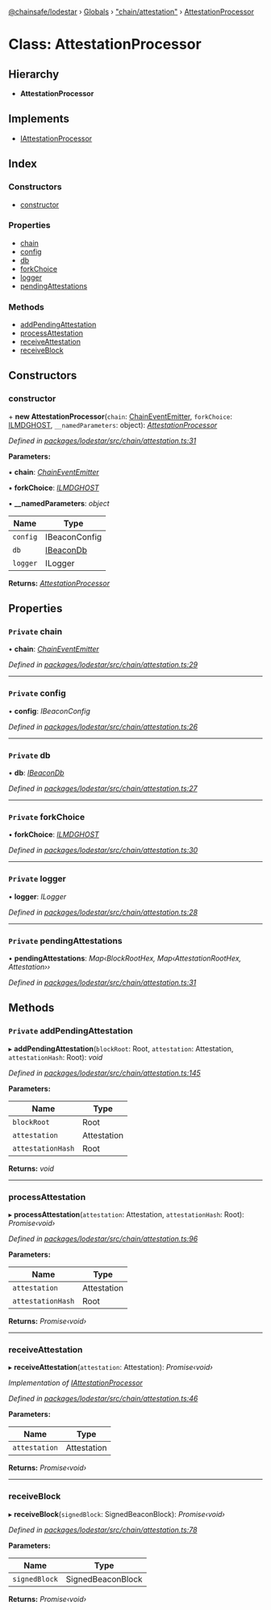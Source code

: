 [@chainsafe/lodestar](../README.md) › [Globals](../globals.md) › ["chain/attestation"](../modules/_chain_attestation_.md) › [AttestationProcessor](_chain_attestation_.attestationprocessor.md)

# Class: AttestationProcessor

## Hierarchy

* **AttestationProcessor**

## Implements

* [IAttestationProcessor](../interfaces/_chain_interface_.iattestationprocessor.md)

## Index

### Constructors

* [constructor](_chain_attestation_.attestationprocessor.md#constructor)

### Properties

* [chain](_chain_attestation_.attestationprocessor.md#private-chain)
* [config](_chain_attestation_.attestationprocessor.md#private-config)
* [db](_chain_attestation_.attestationprocessor.md#private-db)
* [forkChoice](_chain_attestation_.attestationprocessor.md#private-forkchoice)
* [logger](_chain_attestation_.attestationprocessor.md#private-logger)
* [pendingAttestations](_chain_attestation_.attestationprocessor.md#private-pendingattestations)

### Methods

* [addPendingAttestation](_chain_attestation_.attestationprocessor.md#private-addpendingattestation)
* [processAttestation](_chain_attestation_.attestationprocessor.md#processattestation)
* [receiveAttestation](_chain_attestation_.attestationprocessor.md#receiveattestation)
* [receiveBlock](_chain_attestation_.attestationprocessor.md#receiveblock)

## Constructors

###  constructor

\+ **new AttestationProcessor**(`chain`: [ChainEventEmitter](../modules/_chain_interface_.md#chaineventemitter), `forkChoice`: [ILMDGHOST](../interfaces/_chain_forkchoice_interface_.ilmdghost.md), `__namedParameters`: object): *[AttestationProcessor](_chain_attestation_.attestationprocessor.md)*

*Defined in [packages/lodestar/src/chain/attestation.ts:31](https://github.com/ChainSafe/lodestar/blob/bbe465408/packages/lodestar/src/chain/attestation.ts#L31)*

**Parameters:**

▪ **chain**: *[ChainEventEmitter](../modules/_chain_interface_.md#chaineventemitter)*

▪ **forkChoice**: *[ILMDGHOST](../interfaces/_chain_forkchoice_interface_.ilmdghost.md)*

▪ **__namedParameters**: *object*

Name | Type |
------ | ------ |
`config` | IBeaconConfig |
`db` | [IBeaconDb](../interfaces/_db_api_beacon_interface_.ibeacondb.md) |
`logger` | ILogger |

**Returns:** *[AttestationProcessor](_chain_attestation_.attestationprocessor.md)*

## Properties

### `Private` chain

• **chain**: *[ChainEventEmitter](../modules/_chain_interface_.md#chaineventemitter)*

*Defined in [packages/lodestar/src/chain/attestation.ts:29](https://github.com/ChainSafe/lodestar/blob/bbe465408/packages/lodestar/src/chain/attestation.ts#L29)*

___

### `Private` config

• **config**: *IBeaconConfig*

*Defined in [packages/lodestar/src/chain/attestation.ts:26](https://github.com/ChainSafe/lodestar/blob/bbe465408/packages/lodestar/src/chain/attestation.ts#L26)*

___

### `Private` db

• **db**: *[IBeaconDb](../interfaces/_db_api_beacon_interface_.ibeacondb.md)*

*Defined in [packages/lodestar/src/chain/attestation.ts:27](https://github.com/ChainSafe/lodestar/blob/bbe465408/packages/lodestar/src/chain/attestation.ts#L27)*

___

### `Private` forkChoice

• **forkChoice**: *[ILMDGHOST](../interfaces/_chain_forkchoice_interface_.ilmdghost.md)*

*Defined in [packages/lodestar/src/chain/attestation.ts:30](https://github.com/ChainSafe/lodestar/blob/bbe465408/packages/lodestar/src/chain/attestation.ts#L30)*

___

### `Private` logger

• **logger**: *ILogger*

*Defined in [packages/lodestar/src/chain/attestation.ts:28](https://github.com/ChainSafe/lodestar/blob/bbe465408/packages/lodestar/src/chain/attestation.ts#L28)*

___

### `Private` pendingAttestations

• **pendingAttestations**: *Map‹BlockRootHex, Map‹AttestationRootHex, Attestation››*

*Defined in [packages/lodestar/src/chain/attestation.ts:31](https://github.com/ChainSafe/lodestar/blob/bbe465408/packages/lodestar/src/chain/attestation.ts#L31)*

## Methods

### `Private` addPendingAttestation

▸ **addPendingAttestation**(`blockRoot`: Root, `attestation`: Attestation, `attestationHash`: Root): *void*

*Defined in [packages/lodestar/src/chain/attestation.ts:145](https://github.com/ChainSafe/lodestar/blob/bbe465408/packages/lodestar/src/chain/attestation.ts#L145)*

**Parameters:**

Name | Type |
------ | ------ |
`blockRoot` | Root |
`attestation` | Attestation |
`attestationHash` | Root |

**Returns:** *void*

___

###  processAttestation

▸ **processAttestation**(`attestation`: Attestation, `attestationHash`: Root): *Promise‹void›*

*Defined in [packages/lodestar/src/chain/attestation.ts:96](https://github.com/ChainSafe/lodestar/blob/bbe465408/packages/lodestar/src/chain/attestation.ts#L96)*

**Parameters:**

Name | Type |
------ | ------ |
`attestation` | Attestation |
`attestationHash` | Root |

**Returns:** *Promise‹void›*

___

###  receiveAttestation

▸ **receiveAttestation**(`attestation`: Attestation): *Promise‹void›*

*Implementation of [IAttestationProcessor](../interfaces/_chain_interface_.iattestationprocessor.md)*

*Defined in [packages/lodestar/src/chain/attestation.ts:46](https://github.com/ChainSafe/lodestar/blob/bbe465408/packages/lodestar/src/chain/attestation.ts#L46)*

**Parameters:**

Name | Type |
------ | ------ |
`attestation` | Attestation |

**Returns:** *Promise‹void›*

___

###  receiveBlock

▸ **receiveBlock**(`signedBlock`: SignedBeaconBlock): *Promise‹void›*

*Defined in [packages/lodestar/src/chain/attestation.ts:78](https://github.com/ChainSafe/lodestar/blob/bbe465408/packages/lodestar/src/chain/attestation.ts#L78)*

**Parameters:**

Name | Type |
------ | ------ |
`signedBlock` | SignedBeaconBlock |

**Returns:** *Promise‹void›*
